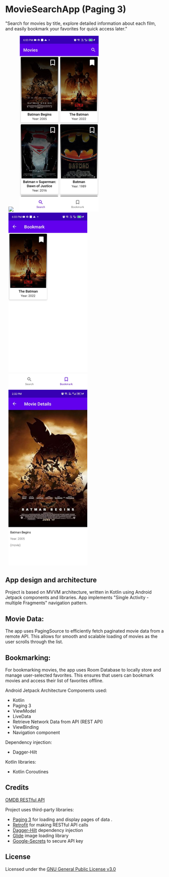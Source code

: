 # MovieSearchApp (Paging 3)

"Search for movies by title, explore detailed information about each film, and easily bookmark your favorites for quick access later."


<img src="screenshots/demo.gif" width="250" hspace="10"><img src="screenshots/pic0.jpeg" width="250" hspace="10"><img src="screenshots/pic1.jpeg" width="250" hspace="10"><img src="screenshots/pic2.jpeg" width="250" hspace="10">



## App design and architecture
Project is based on MVVM architecture,  written in Kotlin using Android Jetpack components and libraries.
App implements "Single Activity - multiple Fragments" navigation pattern.

## Movie Data:
The app uses PagingSource to efficiently fetch paginated movie data from a remote API. This allows for smooth and scalable loading of movies as the user scrolls through the list.

## Bookmarking:
For bookmarking movies, the app uses Room Database to locally store and manage user-selected favorites. This ensures that users can bookmark movies and access their list of favorites offline.


Android Jetpack Architecture Components used:
- Kotlin
- Paging 3
- ViewModel
- LiveData
- Retrieve Network Data from API (REST API)
- ViewBinding
- Navigation component

Dependency injection:
- Dagger-Hilt

Kotlin libraries:
- Kotlin Coroutines


## Credits
[OMDB RESTful API](https://www.omdbapi.com/)

Project uses third-party libraries:
- [Paging 3](https://developer.android.com/topic/libraries/architecture/paging/v3-overview) for loading and display pages of data .
- [Retrofit](https://github.com/square/retrofit) for making RESTful API calls
- [Dagger-Hilt](https://developer.android.com/training/dependency-injection/hilt-android) dependency injection
- [Glide](https://github.com/bumptech/glide) image loading library
- [Google-Secrets](https://developers.google.com/maps/documentation/android-sdk/secrets-gradle-plugin) to secure API key


## License
Licensed under the [GNU General Public License v3.0](LICENSE)
